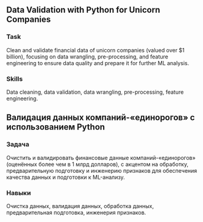 ## Data Validation with Python for Unicorn Companies

### Task  
Clean and validate financial data of unicorn companies (valued over $1 billion), focusing on data wrangling, pre-processing, and feature engineering to ensure data quality and prepare it for further ML analysis.

### Skills  
Data cleaning, data validation, data wrangling, pre-processing, feature engineering.

## Валидация данных компаний-«единорогов» с использованием Python

### Задача  
Очистить и валидировать финансовые данные компаний-«единорогов» (оценённых более чем в 1 млрд долларов), с акцентом на обработку, предварительную подготовку и инженерию признаков для обеспечения качества данных и подготовки к ML-анализу.

### Навыки  
Очистка данных, валидация данных, обработка данных, предварительная подготовка, инженерия признаков.
